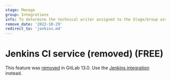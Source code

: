 ```yaml
---
stage: Manage
group: Integrations
info: To determine the technical writer assigned to the Stage/Group associated with this page, see https://about.gitlab.com/handbook/product/ux/technical-writing/#assignments
remove_date: '2022-10-29'
redirect_to: 'jenkins.md'
---
```


# Jenkins CI service (removed) **(FREE)**

This feature was [removed](https://gitlab.com/gitlab-org/gitlab/-/issues/1600)
in GitLab 13.0.
Use the [Jenkins integration](jenkins.md) instead.
